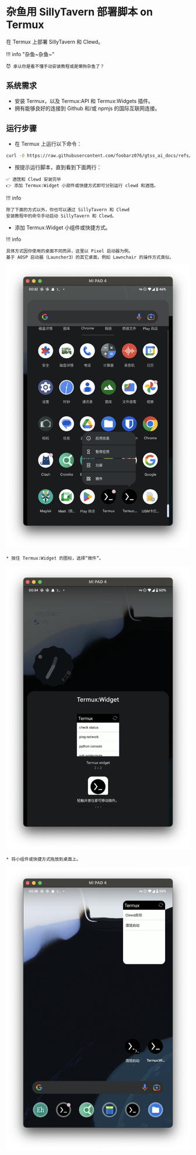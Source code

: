 # 杂鱼用 SillyTavern 部署脚本 on Termux

在 Termux 上部署 SillyTavern 和 Clewd。

!!! info "杂鱼\~杂鱼\~"

    😈 承认你是看不懂手动安装教程或是懒狗杂鱼了？
    
## 系统需求

* 安装 Termux，以及 Termux:API 和 Termux:Widgets 插件。
* 拥有能够良好的连接到 Github 和/或 npmjs 的国际互联网连接。

## 运行步骤

* 在 Termux 上运行以下命令：

```bash
curl -O https://raw.githubusercontent.com/foobarz076/gtss_ai_docs/refs/heads/main/docs/chatting/sillytavern/termux_deployment_script/setup-termux.sh && chmod +x setup-termux.sh && ./setup-termux.sh
```

* 按提示运行脚本，直到看到下面两行：

```text
✅ 酒馆和 Clewd 安装完毕
👉 添加 Termux:Widget 小部件或快捷方式即可分别运行 clewd 和酒馆。
```

!!! info 

    除了下面的方式以外，你也可以通过 SillyTavern 和 Clewd
    安装教程中的命令手动启动 SillyTavern 和 Clewd。

* 添加 Termux:Widget 小组件或快捷方式。

!!! info 

    具体方式因你使用的桌面不同而异，这里以 Pixel 启动器为例。
    基于 AOSP 启动器（Launcher3）的其它桌面，例如 Lawnchair 的操作方式类似。

![](../../../_assets/sillytavern/termux_deployment_script/termux_widget_1.png)

    * 按住 Termux:Widget 的图标，选择“微件”。

![](../../../_assets/sillytavern/termux_deployment_script/termux_widget_2.png)

    * 将小组件或快捷方式拖放到桌面上。

![](../../../_assets/sillytavern/termux_deployment_script/termux_widget_3.png)